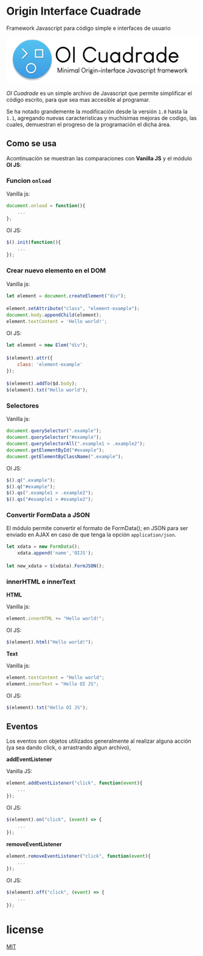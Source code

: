 # Origin Interface Cuadrade

Framework Javascript para código simple e interfaces de usuario

![logotipo](./logo.png)

*OI Cuadrade* es un simple archivo de Javascript que permite simplificar el código escrito, para que sea mas accesible al programar.

Se ha notado grandemente la modificación desde la versión `1.0` hasta la `1.1`, agregando nuevas caracteristicas y muchisimas mejoras de codigo, las cuales, demuestran el progreso de la programación el dicha área.

## Como se usa

Acontinuación se muestran las comparaciones con **Vanilla JS** y el módulo **OI JS**:


### Funcion `onload`

Vanilla js:
```js
document.onload = function(){
	...
};
```

OI JS:
```js
$().init(function(){
	...
});
```



### Crear nuevo elemento en el DOM

Vanilla js:
```js
let element = document.createElement("div");

element.setAttribute("class", "element-example");
document.body.appendChild(element);
element.textContent = 'Hello world!';
```

OI JS:
```js
let element = new Elem("div");

$(element).attr({
	class: 'element-example'
});

$(element).addTo($d.body);
$(element).txt("Hello world");
```

### Selectores

Vanilla js:
```js
document.querySelector(".example");
document.querySelector("#example");
document.querySelectorAll(".example1 > .example2");
document.getElementById("#example");
document.getElementByClassName(".example");

```

OI JS:
```js
$().q(".example");
$().q("#example");
$().qs(".example1 > .example2");
$().qs("#example1 > #example2");
```

### Convertir FormData a JSON
El módulo permite convertir el formato de FormData(); en JSON para ser enviado en AJAX en caso de que tenga la opción `application/json`.

```js
let xdata = new FormData();
	xdata.append('name','OIJS');
	
let new_xdata = $(xdata).FormJSON();

```


### innerHTML e innerText

**HTML**

Vanilla js:
```js
element.innerHTML += "Hello world!";
```

OI JS:
```js
$(element).html("Hello world!");
```

**Text**

Vanilla js:
```js
element.textContent = "Hello world";
element.innerText = "Hello OI JS";
```

OI JS:
```js
$(element).txt("Hello OI JS");
```

## Eventos
Los eventos son objetos utilizados generalmente al realizar alguna acción (ya sea dando click, o arrastrando algun archivo),

**addEventListener**

Vanilla JS:
```js
element.addEventListener("click", function(event){
	...
});
```

OI JS:
```js
$(element).on("click", (event) => {
	...
});
```

**removeEventListener**

```js
element.removeEventListener("click", function(event){
	...
});
```

OI JS:
```js
$(element).off("click", (event) => {
	...
});
```

# license

[MIT](./LICENSE)
